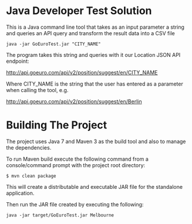Java Developer Test Solution
============================

This is a Java command line tool that takes as an input parameter a string and queries an API query and transform the result data into a CSV file

```
java -jar GoEuroTest.jar "CITY_NAME"
```

The program takes this string and queries with it our Location JSON API endpoint:

http://api.goeuro.com/api/v2/position/suggest/en/CITY_NAME

Where CITY_NAME is the string that the user has entered as a parameter when calling the tool, e.g.

http://api.goeuro.com/api/v2/position/suggest/en/Berlin

Building The Project
====================

The project uses Java 7 and Maven 3 as the build tool and also to manage the dependencies.

To run Maven build execute the following command from a console/command prompt with the project root directory:

```
$ mvn clean package
```

This will create a distributable and executable JAR file for the standalone application.

Then run the JAR file created by executing the following:

```
java -jar target/GoEuroTest.jar Melbourne
```